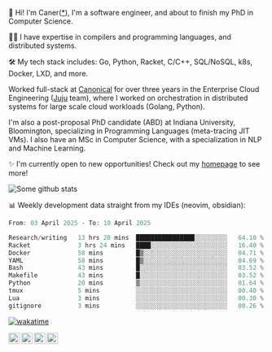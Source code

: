 👋 Hi! I'm Caner([*](https://cderici.github.io/docs/audio/name-pronunciation.opus)), I'm a software engineer, and about to finish my PhD in Computer Science.

🧙‍♂️ I have expertise in compilers and programming languages, and distributed systems.

🛠️ My tech stack includes: Go, Python, Racket, C/C++, SQL/NoSQL, k8s, Docker, LXD, and more.

Worked full-stack at [Canonical](https://github.com/canonical) for over three years in the Enterprise Cloud Engineering ([Juju](https://github.com/juju/juju) team), where I worked on orchestration in distributed systems for large scale cloud workloads (Golang, Python).

I'm also a post-proposal PhD candidate (ABD) at Indiana University, Bloomington, specializing in Programming Languages (meta-tracing JIT VMs). I also have an MSc in Computer Science, with a specialization in NLP and Machine Learning.

✨ I'm currently open to new opportunities! Check out my [homepage](https://cderici.github.io/index.html) to see more!

![Some github stats](https://github-readme-stats-git-masterrstaa-rickstaa.vercel.app/api?username=cderici&show_icons=true&theme=radical&hide_border=true&hide=stars,contribs)

📊 Weekly development data straight from my IDEs (neovim, obsidian):

<!--START_SECTION:waka-->

```go
From: 03 April 2025 - To: 10 April 2025

Research/writing   13 hrs 20 mins  ████████████████░░░░░░░░░   64.10 %
Racket             3 hrs 24 mins   ████░░░░░░░░░░░░░░░░░░░░░   16.40 %
Docker             58 mins         █▒░░░░░░░░░░░░░░░░░░░░░░░   04.71 %
YAML               58 mins         █▒░░░░░░░░░░░░░░░░░░░░░░░   04.69 %
Bash               43 mins         █░░░░░░░░░░░░░░░░░░░░░░░░   03.52 %
Makefile           43 mins         █░░░░░░░░░░░░░░░░░░░░░░░░   03.52 %
Python             20 mins         ▒░░░░░░░░░░░░░░░░░░░░░░░░   01.64 %
tmux               5 mins          ░░░░░░░░░░░░░░░░░░░░░░░░░   00.40 %
Lua                3 mins          ░░░░░░░░░░░░░░░░░░░░░░░░░   00.30 %
gitignore          3 mins          ░░░░░░░░░░░░░░░░░░░░░░░░░   00.26 %
```

<!--END_SECTION:waka-->

[![wakatime](https://wakatime.com/badge/user/afc0c5fb-feac-4830-8928-4c313fba9d55.svg)](https://wakatime.com/@afc0c5fb-feac-4830-8928-4c313fba9d55)

<a href="https://cderici.github.io/">
  <img align="left" alt="Homepage" width="22px" src="https://github.com/elax46/custom-brand-icons/blob/main/icon-svg/tabbar-home.svg" />
</a>
<a href="https://www.linkedin.com/in/caner-derici-0619b0aa">
  <img align="left" alt="LinkedIN" width="22px" src="https://upload.wikimedia.org/wikipedia/commons/8/81/LinkedIn_icon.svg" />
</a>
<a href="https://www.instagram.com/caner.derici/">
  <img align="left" alt="Instagram" width="22px" src="https://raw.githubusercontent.com/hussainweb/hussainweb/main/icons/instagram.png" />
</a>
<a href="https://twitter.com/canerderici">
  <img align="left" alt="Twitter" width="22px" src="https://upload.wikimedia.org/wikipedia/commons/6/6f/Logo_of_Twitter.svg" />
</a>





<!--
**cderici/cderici** is a ✨ _special_ ✨ repository because its `README.md` (this file) appears on your GitHub profile.

Here are some ideas to get you started:

- 🔭 I’m currently working on ...
- 🌱 I’m currently learning ...
- 👯 I’m looking to collaborate on ...
- 🤔 I’m looking for help with ...
- 💬 Ask me about ...
- 📫 How to reach me: ...
- 😄 Pronouns: ...
- ⚡ Fun fact: ...
-->
